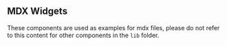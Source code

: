 ## MDX Widgets

These components are used as examples for mdx files, please do not refer to this content for other components in the `lib` folder.
